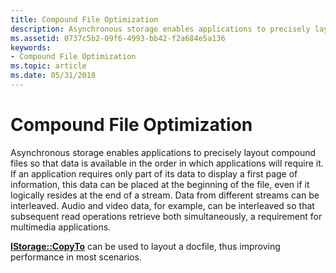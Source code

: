 ```yaml
---
title: Compound File Optimization
description: Asynchronous storage enables applications to precisely layout compound files so that data is available in the order in which applications will require it.
ms.assetid: 0737c5b2-09f6-4993-bb42-f2a684e5a136
keywords:
- Compound File Optimization
ms.topic: article
ms.date: 05/31/2018
---
```


# Compound File Optimization

Asynchronous storage enables applications to precisely layout compound files so that data is available in the order in which applications will require it. If an application requires only part of its data to display a first page of information, this data can be placed at the beginning of the file, even if it logically resides at the end of a stream. Data from different streams can be interleaved. Audio and video data, for example, can be interleaved so that subsequent read operations retrieve both simultaneously, a requirement for multimedia applications.

[**IStorage::CopyTo**](/windows/desktop/api/Objidl/nf-objidl-istorage-copyto) can be used to layout a docfile, thus improving performance in most scenarios.

 

 




